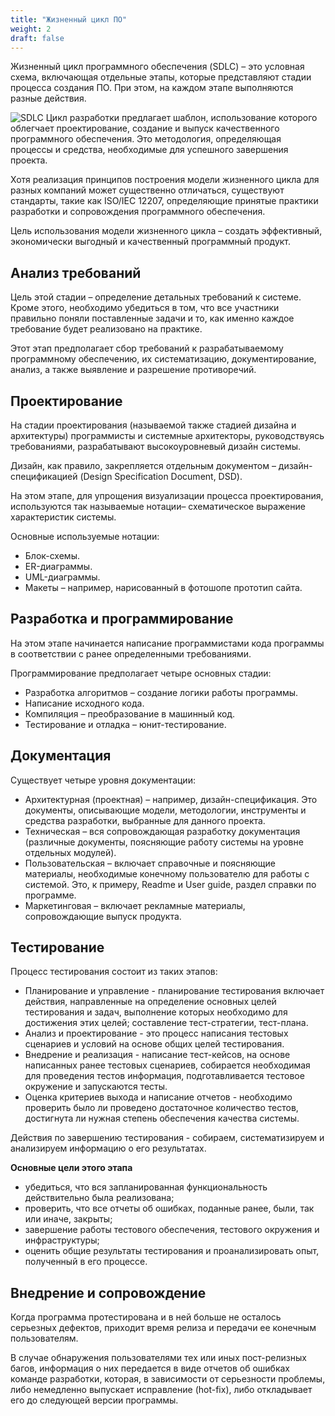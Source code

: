 ```yaml
---
title: "Жизненный цикл ПО"
weight: 2
draft: false
---
```


Жизненный цикл программного обеспечения (SDLC) – это условная схема, включающая отдельные этапы, которые представляют стадии процесса создания ПО. При этом, на каждом этапе выполняются разные действия.

![SDLC](/static/images/methodology/sdlc-schema.png)
Цикл разработки предлагает шаблон, использование которого облегчает проектирование, создание и выпуск качественного программного обеспечения. Это методология, определяющая процессы и средства, необходимые для успешного завершения проекта.

Хотя реализация принципов построения модели жизненного цикла для разных компаний может существенно отличаться, существуют стандарты, такие как ISO/IEC 12207, определяющие принятые практики разработки и сопровождения программного обеспечения.

Цель использования модели жизненного цикла – создать эффективный, экономически выгодный и качественный программный продукт.

## Анализ требований
Цель этой стадии – определение детальных требований к системе. Кроме этого, необходимо убедиться в том, что все участники правильно поняли поставленные задачи и то, как именно каждое требование будет реализовано на практике.

Этот этап предполагает сбор требований к разрабатываемому программному обеспечению, их систематизацию, документирование, анализ, а также выявление и разрешение противоречий.

## Проектирование
На стадии проектирования (называемой также стадией дизайна и архитектуры) программисты и системные архитекторы, руководствуясь требованиями, разрабатывают высокоуровневый дизайн системы.

Дизайн, как правило, закрепляется отдельным документом – дизайн-спецификацией (Design Specification Document, DSD).

На этом этапе, для упрощения визуализации процесса проектирования, используются так называемые нотации– схематическое выражение характеристик системы.

Основные используемые нотации:
* Блок-схемы.
* ER-диаграммы.
* UML-диаграммы.
* Макеты – например, нарисованный в фотошопе прототип сайта.

## Разработка и программирование
На этом этапе начинается написание программистами кода программы в соответствии с ранее определенными требованиями.

Программирование предполагает четыре основных стадии:
* Разработка алгоритмов – создание логики работы программы.
* Написание исходного кода.
* Компиляция – преобразование в машинный код.
* Тестирование и отладка – юнит-тестирование.

## Документация
Существует четыре уровня документации:
* Архитектурная (проектная) – например, дизайн-спецификация. Это документы, описывающие модели, методологии, инструменты и средства разработки, выбранные для данного проекта.
* Техническая – вся сопровождающая разработку документация (различные документы, поясняющие работу системы на уровне отдельных модулей).
* Пользовательская – включает справочные и поясняющие материалы, необходимые конечному пользователю для работы с системой. Это, к примеру, Readme и User guide, раздел справки по программе.
* Маркетинговая – включает рекламные материалы, сопровождающие выпуск продукта.

## Тестирование
Процесс тестирования состоит из таких этапов:
* Планирование и управление - планирование тестирования включает действия, направленные на определение основных целей тестирования и задач, выполнение которых необходимо для достижения этих целей; составление тест-стратегии, тест-плана.
* Анализ и проектирование - это процесс написания тестовых сценариев и условий на основе общих целей тестирования.
* Внедрение и реализация - написание тест-кейсов, на основе написанных ранее тестовых сценариев, собирается необходимая для проведения тестов информация, подготавливается тестовое окружение и запускаются тесты.
* Оценка критериев выхода и написание отчетов - необходимо проверить было ли проведено достаточное количество тестов, достигнута ли нужная степень обеспечения качества системы.

Действия по завершению тестирования - собираем, систематизируем и анализируем информацию о его результатах.

**Основные цели этого этапа**
* убедиться, что вся запланированная функциональность действительно была реализована;
* проверить, что все отчеты об ошибках, поданные ранее, были, так или иначе, закрыты;
* завершение работы тестового обеспечения, тестового окружения и инфраструктуры;
* оценить общие результаты тестирования и проанализировать опыт, полученный в его процессе.

## Внедрение и сопровождение
Когда программа протестирована и в ней больше не осталось серьезных дефектов, приходит время релиза и передачи ее конечным пользователям.

В случае обнаружения пользователями тех или иных пост-релизных багов, информация о них передается в виде отчетов об ошибках команде разработки, которая, в зависимости от серьезности проблемы, либо немедленно выпускает исправление (hot-fix), либо откладывает его до следующей версии программы.